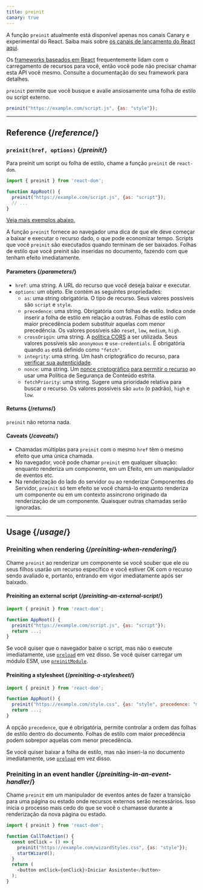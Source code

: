 ```yaml
---
title: preinit
canary: true
---
```


<Canary>

A função `preinit` atualmente está disponível apenas nos canais Canary e experimental do React. Saiba mais sobre [os canais de lançamento do React aqui](/community/versioning-policy#all-release-channels).

</Canary>

<Note>

Os [frameworks baseados em React](/learn/start-a-new-react-project) frequentemente lidam com o carregamento de recursos para você, então você pode não precisar chamar esta API você mesmo. Consulte a documentação do seu framework para detalhes.

</Note>

<Intro>

`preinit` permite que você busque e avalie ansiosamente uma folha de estilo ou script externo.

```js
preinit("https://example.com/script.js", {as: "style"});
```

</Intro>

<InlineToc />

---

## Reference {/*reference*/}

### `preinit(href, options)` {/*preinit*/}

Para preinit um script ou folha de estilo, chame a função `preinit` de `react-dom`.

```js
import { preinit } from 'react-dom';

function AppRoot() {
  preinit("https://example.com/script.js", {as: "script"});
  // ...
}

```

[Veja mais exemplos abaixo.](#usage)

A função `preinit` fornece ao navegador uma dica de que ele deve começar a baixar e executar o recurso dado, o que pode economizar tempo. Scripts que você `preinit` são executados quando terminam de ser baixados. Folhas de estilo que você preinit são inseridas no documento, fazendo com que tenham efeito imediatamente.

#### Parameters {/*parameters*/}

* `href`: uma string. A URL do recurso que você deseja baixar e executar.
* `options`: um objeto. Ele contém as seguintes propriedades:
  *  `as`: uma string obrigatória. O tipo de recurso. Seus valores possíveis são `script` e `style`.
  * `precedence`: uma string. Obrigatória com folhas de estilo. Indica onde inserir a folha de estilo em relação a outras. Folhas de estilo com maior precedência podem substituir aquelas com menor precedência. Os valores possíveis são `reset`, `low`, `medium`, `high`.
  *  `crossOrigin`: uma string. A [política CORS](https://developer.mozilla.org/en-US/docs/Web/HTML/Attributes/crossorigin) a ser utilizada. Seus valores possíveis são `anonymous` e `use-credentials`. É obrigatória quando `as` está definido como `"fetch"`.
  *  `integrity`: uma string. Um hash criptográfico do recurso, para [verificar sua autenticidade](https://developer.mozilla.org/en-US/docs/Web/Security/Subresource_Integrity).
  *  `nonce`: uma string. Um [nonce criptográfico para permitir o recurso](https://developer.mozilla.org/en-US/docs/Web/HTML/Global_attributes/nonce) ao usar uma Política de Segurança de Conteúdo estrita.
  *  `fetchPriority`: uma string. Sugere uma prioridade relativa para buscar o recurso. Os valores possíveis são `auto` (o padrão), `high` e `low`.

#### Returns {/*returns*/}

`preinit` não retorna nada.

#### Caveats {/*caveats*/}

* Chamadas múltiplas para `preinit` com o mesmo `href` têm o mesmo efeito que uma única chamada.
* No navegador, você pode chamar `preinit` em qualquer situação: enquanto renderiza um componente, em um Efeito, em um manipulador de eventos etc.
* Na renderização do lado do servidor ou ao renderizar Componentes do Servidor, `preinit` só tem efeito se você chamá-lo enquanto renderiza um componente ou em um contexto assíncrono originado da renderização de um componente. Quaisquer outras chamadas serão ignoradas.

---

## Usage {/*usage*/}

### Preiniting when rendering {/*preiniting-when-rendering*/}

Chame `preinit` ao renderizar um componente se você souber que ele ou seus filhos usarão um recurso específico e você estiver OK com o recurso sendo avaliado e, portanto, entrando em vigor imediatamente após ser baixado.

<Recipes titleText="Exemplos de preiniting">

#### Preiniting an external script {/*preiniting-an-external-script*/}

```js
import { preinit } from 'react-dom';

function AppRoot() {
  preinit("https://example.com/script.js", {as: "script"});
  return ...;
}
```

Se você quiser que o navegador baixe o script, mas não o execute imediatamente, use [`preload`](/reference/react-dom/preload) em vez disso. Se você quiser carregar um módulo ESM, use [`preinitModule`](/reference/react-dom/preinitModule).

<Solution />

#### Preiniting a stylesheet {/*preiniting-a-stylesheet*/}

```js
import { preinit } from 'react-dom';

function AppRoot() {
  preinit("https://example.com/style.css", {as: "style", precedence: "medium"});
  return ...;
}
```

A opção `precedence`, que é obrigatória, permite controlar a ordem das folhas de estilo dentro do documento. Folhas de estilo com maior precedência podem sobrepor aquelas com menor precedência.

Se você quiser baixar a folha de estilo, mas não inseri-la no documento imediatamente, use [`preload`](/reference/react-dom/preload) em vez disso.

<Solution />

</Recipes>

### Preiniting in an event handler {/*preiniting-in-an-event-handler*/}

Chame `preinit` em um manipulador de eventos antes de fazer a transição para uma página ou estado onde recursos externos serão necessários. Isso inicia o processo mais cedo do que se você o chamasse durante a renderização da nova página ou estado.

```js
import { preinit } from 'react-dom';

function CallToAction() {
  const onClick = () => {
    preinit("https://example.com/wizardStyles.css", {as: "style"});
    startWizard();
  }
  return (
    <button onClick={onClick}>Iniciar Assistente</button>
  );
}
```